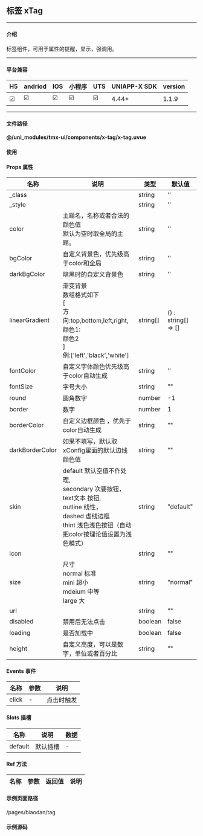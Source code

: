 
## 标签 xTag

***

#### 介绍

标签组件，可用于属性的提醒，显示，强调用。

***

#### 平台兼容

| H5 | andriod | IOS | 小程序 | UTS | UNIAPP-X SDK | version |
| --- | --- | --- | --- | --- | --- | --- |
| ☑ | ☑️ | ☑️ | ☑️ | ☑️ | 4.44+ | 1.1.9 |

***

#### 文件路径

**@/uni_modules/tmx-ui/components/x-tag/x-tag.uvue**

#### 使用

<x-tag></x-tag>

#### Props 属性

| 名称 | 说明 | 类型 | 默认值 |
| ------ | ---- | ---- | ---- |
| _class |  | string | '' |
| _style |  | string | '' |
| color | 主题名，名称或者合法的颜色值<br>默认为空时取全局的主题。 | string | '' |
| bgColor | 自定义背景色，优先级高于color和全局 | string | '' |
| darkBgColor | 暗黑时的自定义背景色 | string | '' |
| linearGradient | 渐变背景<br>数组格式如下<br>[<br>                 方向:top,bottom,left,right,<br>                 颜色1:<br>                 颜色2<br>             ]<br>例:['left','black','white'] | string[] | () : string[] => [] |
| fontColor | 自定义字体颜色优先级高于color自动生成 | string | '' |
| fontSize | 字号大小 | string | "" |
| round | 圆角数字 | number | -1 |
| border | 数字 | number | 1 |
| borderColor | 自定义边框颜色 ，优先于color自动生成 | string | "" |
| darkBorderColor | 如果不填写，默认取xConfig里面的默认边线颜色值 | string | "" |
| skin | default 默认空值不作处理,<br>secondary 次要按钮，<br>text文本 按钮,<br>outline 线性，<br>dashed 虚线边框<br>thint 浅色浅色按钮（自动把color按理论值设置为浅色模式） | string | "default" |
| icon |  | string | "" |
| size | 尺寸<br>normal 标准<br>mini 超小<br>mdeium 中等<br>large 大 | string | "normal" |
| url |  | string | "" |
| disabled | 禁用后无法点击 | boolean | false |
| loading | 是否加载中 | boolean | false |
| height | 自定义高度，可以是数字，单位或者百分比 | string | "" |



#### Events 事件

| 名称 | 参数 | 说明 |
| ------ | ---- | ---- |
| click | - | 点击时触发 |


#### Slots 插槽

| 名称 | 说明 | 数据 |
| ------ | ---- | ---- |
| default | 默认插槽 | - |


#### Ref 方法

| 名称 | 参数 | 返回值 | 说明 |
| ------ | ---- | ---- | ---- |


#### 示例页面路径

/pages/biaodan/tag

#### 示例源码


		
